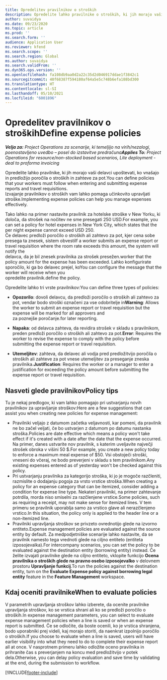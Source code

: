 ```yaml
---
title: Opredelitev pravilnikov o stroških
description: Opredelite lahko pravilnike o stroških, ki jih morajo vaši delavci upoštevati, ko vnašajo in predložijo poročila o stroških in zahteve za pot.
author: suvaidya
ms.date: 09/23/2020
ms.topic: article
ms.prod: ''
ms.search.form: ''
audience: Application User
ms.reviewer: kfend
ms.search.scope: ''
ms.search.region: Global
ms.author: suvaidya
ms.search.validFrom: ''
ms.dyn365.ops.version: ''
ms.openlocfilehash: fa108db9aa0d2a22c35d2d046917ddae1f3842c1
ms.sourcegitcommit: 40f68387f594180af64a5e5c748b6efa188bd300
ms.translationtype: HT
ms.contentlocale: sl-SI
ms.lasthandoff: 05/10/2021
ms.locfileid: "6001896"
---
```

# <a name="define-expense-policies"></a><span data-ttu-id="dfadc-103">Opredelitev pravilnikov o stroških</span><span class="sxs-lookup"><span data-stu-id="dfadc-103">Define expense policies</span></span>

<span data-ttu-id="dfadc-104">_**Velja za:** Project Operations za scenarije, ki temeljijo na virih/nezalogi, poenostavljeno uvedbo – posel do izstavitve predračuna_</span><span class="sxs-lookup"><span data-stu-id="dfadc-104">_**Applies To:** Project Operations for resource/non-stocked based scenarios, Lite deployment - deal to proforma invoicing_</span></span>

<span data-ttu-id="dfadc-105">Opredelite lahko pravilnike, ki jih morajo vaši delavci upoštevati, ko vnašajo in predložijo poročila o stroških in zahteve za pot.</span><span class="sxs-lookup"><span data-stu-id="dfadc-105">You can define policies that your workers must follow when entering and submitting expense reports and travel requisitions.</span></span>         
<span data-ttu-id="dfadc-106">Izvajanje pravilnikov o stroških vam lahko pomaga učinkovito upravljati stroške.</span><span class="sxs-lookup"><span data-stu-id="dfadc-106">Implementing expense policies can help you manage expenses effectively.</span></span>         

<span data-ttu-id="dfadc-107">Tako lahko na primer nastavite pravilnik za hotelske stroške v New Yorku, ki določa, da strošek na nočitev ne sme presegati 250 USD.</span><span class="sxs-lookup"><span data-stu-id="dfadc-107">For example, you can set a policy for hotel expenses in New York City, which states that the per night expense cannot exceed USD 250.</span></span>       
<span data-ttu-id="dfadc-108">Če delavec predloži poročilo o stroških ali zahtevo za pot, kjer cena sobe presega ta znesek, sistem obvesti</span><span class="sxs-lookup"><span data-stu-id="dfadc-108">If a worker submits an expense report or travel requisition where the room rate exceeds this amount, the system will notify the</span></span>         
<span data-ttu-id="dfadc-109">delavca, da je bil znesek pravilnika za strošek presežen.</span><span class="sxs-lookup"><span data-stu-id="dfadc-109">worker that the policy amount for the expense has been exceeded.</span></span> <span data-ttu-id="dfadc-110">Lahko konfigurirate sporočilo, ki ga bo delavec prejel, ko</span><span class="sxs-lookup"><span data-stu-id="dfadc-110">You can configure the message that the worker will receive when you</span></span>        
<span data-ttu-id="dfadc-111">opredelite pravilnik.</span><span class="sxs-lookup"><span data-stu-id="dfadc-111">define the policy.</span></span>      
        
<span data-ttu-id="dfadc-112">Opredelite lahko tri vrste pravilnikov:</span><span class="sxs-lookup"><span data-stu-id="dfadc-112">You can define three types of policies:</span></span>         
        
- <span data-ttu-id="dfadc-113">**Opozorilo**: dovoli delavcu, da predloži poročilo o stroških ali zahtevo za pot, vendar bodo stroški označeni za vse odobritelje in</span><span class="sxs-lookup"><span data-stu-id="dfadc-113">**Warning**: Allows the worker to submit an expense report or travel requisition but the expense will be marked for all approvers and</span></span>         
  <span data-ttu-id="dfadc-114">za poznejše poročanje.</span><span class="sxs-lookup"><span data-stu-id="dfadc-114">for later reporting.</span></span>        

- <span data-ttu-id="dfadc-115">**Napaka**: od delavca zahteva, da revidira strošek v skladu s pravilnikom, preden predloži poročilo o stroških ali zahtevo za pot.</span><span class="sxs-lookup"><span data-stu-id="dfadc-115">**Error**: Requires the worker to revise the expense to comply with the policy before submitting the expense report or travel requisition.</span></span>        
 
 - <span data-ttu-id="dfadc-116">**Utemeljitev**: zahteva, da delavec ali vodja pred predložitvijo poročila o stroških ali zahteve za pot vnese utemeljitev za preseganje zneska pravilnika.</span><span class="sxs-lookup"><span data-stu-id="dfadc-116">**Justification**: Requires the worker or a manager to enter a justification for exceeding the policy amount before submitting the expense report or travel requisition.</span></span>        

## <a name="policy-tips"></a><span data-ttu-id="dfadc-117">Nasveti glede pravilnikov</span><span class="sxs-lookup"><span data-stu-id="dfadc-117">Policy tips</span></span>
<span data-ttu-id="dfadc-118">Tu je nekaj predlogov, ki vam lahko pomagajo pri ustvarjanju novih pravilnikov za upravljanje stroškov:</span><span class="sxs-lookup"><span data-stu-id="dfadc-118">Here are a few suggestions that can assist you when creating new policies for expense management:</span></span> 

- <span data-ttu-id="dfadc-119">Pravilniki veljajo z datumom začetka veljavnosti, kar pomeni, da pravilnik ne bo začel veljati, če bo ustvarjen z datumom po datumu nastanka stroška.</span><span class="sxs-lookup"><span data-stu-id="dfadc-119">Policies are date effective which means a policy won't take effect if it's created with a date after the date that the expense occurred.</span></span> <span data-ttu-id="dfadc-120">Na primer, danes ustvarite nov pravilnik, s katerim uveljavite največji strošek obroka v višini 50 $.</span><span class="sxs-lookup"><span data-stu-id="dfadc-120">For example, you create a new policy today to enforce a maximum meal expense of $50.</span></span> <span data-ttu-id="dfadc-121">Vsi obstoječi stroški, vneseni do včeraj, ne bodo preverjeni v skladu s tem pravilnikom.</span><span class="sxs-lookup"><span data-stu-id="dfadc-121">Any existing expenses entered as of yesterday won't be checked against this policy.</span></span>
- <span data-ttu-id="dfadc-122">Pri ustvarjanju pravilnika za kategorijo stroška, ki jo je mogoče razčleniti, razmislite o dodajanju pogoja za vrsto vrstice stroška.</span><span class="sxs-lookup"><span data-stu-id="dfadc-122">When creating a policy for an expense category that can be itemized, consider adding a condition for expense line type.</span></span> <span data-ttu-id="dfadc-123">Nekateri pravilniki, na primer zahtevanje potrdila, morda niso smiselni za razčlenjene vrstice.</span><span class="sxs-lookup"><span data-stu-id="dfadc-123">Some policies, such as requiring a receipt, may not make sense for itemized lines.</span></span> <span data-ttu-id="dfadc-124">V tem primeru se pravilnik uporablja samo za vrstico glave ali nerazčlenjeno vrstico.</span><span class="sxs-lookup"><span data-stu-id="dfadc-124">In this situation, the policy only is applied to the header line or a non-itemized line.</span></span> 
- <span data-ttu-id="dfadc-125">Pravilniki upravljanja stroškov se privzeto ovrednotijo glede na izvorno entiteto.</span><span class="sxs-lookup"><span data-stu-id="dfadc-125">Expense management policies are evaluated against the source entity by default.</span></span> <span data-ttu-id="dfadc-126">Za medpodjetniške scenarije lahko nastavite, da se pravilnik namesto tega vrednoti glede na ciljno entiteto (entiteta izposojevalka).</span><span class="sxs-lookup"><span data-stu-id="dfadc-126">For intercompany scenarios, you can set the policy to be evaluated against the destination entity (borrowing entity) instead.</span></span> <span data-ttu-id="dfadc-127">Če želite izvajati pravilnike glede na ciljno entiteto, vklopite funkcijo **Ocena pravilnika o stroških glede na pravno osebo izposojevalko** v delovnem prostoru **Upravljanje funkcij**.</span><span class="sxs-lookup"><span data-stu-id="dfadc-127">To run the policies against the destination entity, turn on the **Evaluate Expense policy against borrowing legal entity** feature in the **Feature Management** workspace.</span></span>

## <a name="when-to-evaluate-policies"></a><span data-ttu-id="dfadc-128">Kdaj oceniti pravilnike</span><span class="sxs-lookup"><span data-stu-id="dfadc-128">When to evaluate policies</span></span>

<span data-ttu-id="dfadc-129">V parametrih upravljanja stroškov lahko izberete, da ocenite pravilnike upravljanja stroškov, ko se vrstica shrani ali ko se predloži poročilo o stroških.</span><span class="sxs-lookup"><span data-stu-id="dfadc-129">In expense management parameters, you can select to evaluate expense management policies when a line is saved or when an expense report is submitted.</span></span> <span data-ttu-id="dfadc-130">Če se odločite, da boste ocenili, ko je vrstica shranjena, bodo uporabniki prej videli, kaj morajo storiti, da naenkrat izpolnijo poročilo o stroških.</span><span class="sxs-lookup"><span data-stu-id="dfadc-130">If you choose to evaluate when a line is saved, users will have earlier visibility into what they need to do to complete their expense report all at once.</span></span> <span data-ttu-id="dfadc-131">V nasprotnem primeru lahko odložite oceno pravilnika in prihranite čas s preverjanjem na koncu med predložitvijo v potek dela.</span><span class="sxs-lookup"><span data-stu-id="dfadc-131">Otherwise, you can delay policy evaluation and save time by validating at the end, during the submission to workflow.</span></span>


[!INCLUDE[footer-include](../includes/footer-banner.md)]